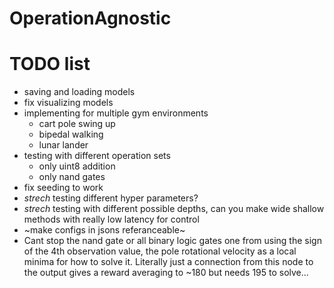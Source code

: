 # OperationAgnostic

# TODO list

- saving and loading models
- fix visualizing models
- implementing for multiple gym environments
    - cart pole swing up
    - bipedal walking
    - lunar lander
- testing with different operation sets 
    - only uint8 addition 
    - only nand gates 
- fix seeding to work 
- *strech* testing different hyper parameters?
- *strech* testing with different possible depths, can you make wide shallow methods with really low latency for control
- ~make configs in jsons referanceable~
- Cant stop the nand gate or all binary logic gates one from using the sign of the 4th observation value, the pole rotational velocity as a local minima for how to solve it. Literally just a connection from this node to the output gives a reward averaging to ~180 but needs 195 to solve...